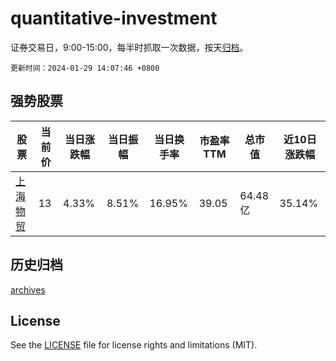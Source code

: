 # quantitative-investment

证券交易日，9:00-15:00，每半时抓取一次数据，按天[归档](archives)。

`更新时间：2024-01-29 14:07:46 +0800`

## 强势股票

|股票|当前价|当日涨跌幅|当日振幅|当日换手率|市盈率TTM|总市值|近10日涨跌幅|
|----|----|----|----|----|----|----|----|
|[上海物贸](https://xueqiu.com/S/SH600822)|13|4.33%|8.51%|16.95%|39.05|64.48亿|35.14%|

## 历史归档

[archives](archives)

## License

See the [LICENSE](LICENSE) file for license rights and limitations (MIT).